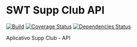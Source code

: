 # SWT Supp Club API

  [![Build][travis-image]][travis-url]
  [![Coverage Status][coveralls-image]][coveralls-url]
  [![Dependencies Status][david-image]][david-url]

Aplicativo Supp Club - API

[travis-image]: https://img.shields.io/travis/nmdantas/swt-suppclub-api/master.svg
[travis-url]: https://travis-ci.org/nmdantas/swt-suppclub-api
[coveralls-image]: https://img.shields.io/coveralls/nmdantas/swt-suppclub-api/master.svg
[coveralls-url]: https://coveralls.io/github/nmdantas/swt-suppclub-api?branch=master
[david-image]: https://david-dm.org/nmdantas/swt-suppclub-api.svg
[david-url]: https://david-dm.org/nmdantas/swt-suppclub-api